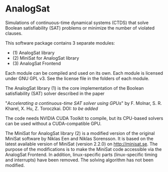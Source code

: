 # AnalogSat
Simulations of continuous-time dynamical systems (CTDS) that solve Boolean satisfiability (SAT) problems or minimize the number of violated clauses.

This software package contains 3 separate modules:

- (1) AnalogSat library
- (2) MiniSat for AnalogSat library
- (3) AnalogSat Frontend

Each module can be compiled and used on its own. 
Each module is licensed under GNU GPL v3. 
See the license file in the folders of each module.

The AnalogSat library (1) is the core implementation of the Boolean 
satisfiability (SAT) solver described in the paper 

"_Accelerating a continuous-time SAT solver using GPUs_"
by F. Molnar, S. R. Kharel, X. Hu, Z. Toroczkai.
DOI: _to be added_

The code needs NVIDIA CUDA Toolkit to compile, but its CPU-based solvers can
be used without a CUDA-compatible GPU.

The MiniSat for AnalogSat library (2) is a modified version of the original 
MiniSat software by Niklas Een and Niklas Sorensson. It is based on the latest
available version of MiniSat (version 2.2.0) on http://minisat.se. The purpose
of the modifications is to make the MiniSat code accessible via the AnalogSat
Frontend. In addition, linux-specific parts (linux-specific timing and
interrupts) have been removed. The solving algorithm has not been modified.
